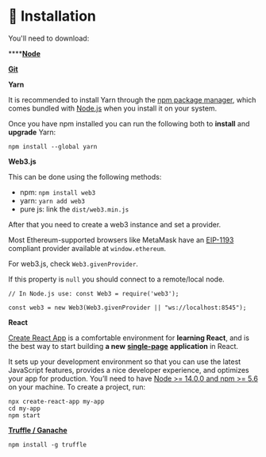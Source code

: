 # 🍳 Installation

You'll need to download:

****[**Node**](https://nodejs.dev/learn/how-to-install-nodejs)

****[**Git**](https://git-scm.com/downloads)****

**Yarn**

It is recommended to install Yarn through the [npm package manager](http://npmjs.org), which comes bundled with [Node.js](https://nodejs.org) when you install it on your system.

Once you have npm installed you can run the following both to **install** and **upgrade** Yarn:

```
npm install --global yarn
```

**Web3.js**

This can be done using the following methods:

* npm: `npm install web3`
* yarn: `yarn add web3`
* pure js: link the `dist/web3.min.js`

After that you need to create a web3 instance and set a provider.

Most Ethereum-supported browsers like MetaMask have an [EIP-1193](https://eips.ethereum.org/EIPS/eip-1193) compliant provider available at `window.ethereum`.

For web3.js, check `Web3.givenProvider`.

If this property is `null` you should connect to a remote/local node.

```
// In Node.js use: const Web3 = require('web3');

const web3 = new Web3(Web3.givenProvider || "ws://localhost:8545");
```

**React**

[Create React App](https://github.com/facebookincubator/create-react-app) is a comfortable environment for **learning React**, and is the best way to start building **a new** [**single-page**](https://reactjs.org/docs/glossary.html#single-page-application) **application** in React.

It sets up your development environment so that you can use the latest JavaScript features, provides a nice developer experience, and optimizes your app for production. You’ll need to have [Node >= 14.0.0 and npm >= 5.6](https://nodejs.org/en/) on your machine. To create a project, run:

```
npx create-react-app my-app
cd my-app
npm start
```

****[**Truffle / Ganache**](http://trufflesuite.com/docs/truffle/getting-started/installation)****

```
npm install -g truffle
```



